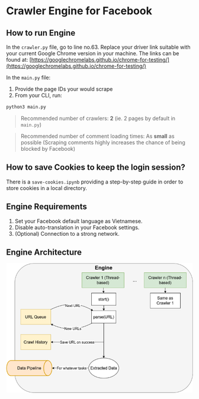 # Crawler Engine for Facebook

## How to run Engine

In the `crawler.py` file, go to line no.63. Replace your driver link suitable with your current Google Chrome version in your machine. The links can be found at: [https://googlechromelabs.github.io/chrome-for-testing/](https://googlechromelabs.github.io/chrome-for-testing/)

In the `main.py` file:

1. Provide the page IDs your would scrape
2. From your CLI, run:

```sh
python3 main.py
```

> Recommended number of crawlers: **2** (ie. 2 pages by default in `main.py`)

> Recommended number of comment loading times: As **small** as possible (Scraping comments highly increases the chance of being blocked by Facebook)

## How to save Cookies to keep the login session?

There is a `save-cookies.ipynb` providing a step-by-step guide in order to store cookies in a local directory.

## Engine Requirements

1. Set your Facebook default language as Vietnamese.
2. Disable auto-translation in your Facebook settings.
3. (Optional) Connection to a strong network.

## Engine Architecture

![Engine architecture](https://github.com/ptdat11/facebook-crawler-engine/blob/main/architecture.png?raw=true)
